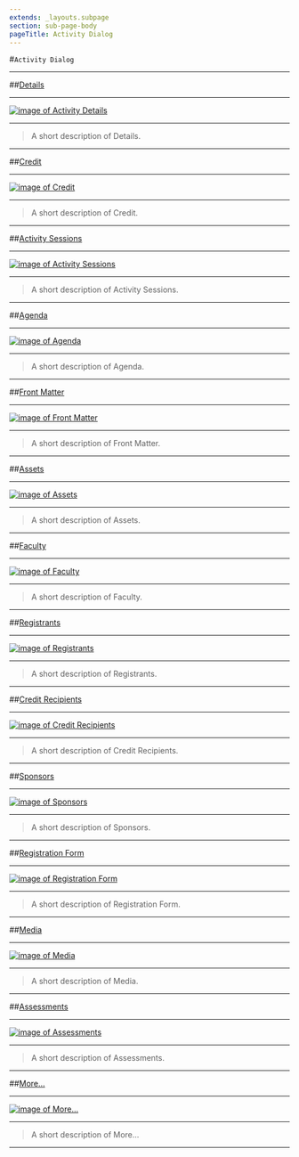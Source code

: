 ```yaml
---
extends: _layouts.subpage
section: sub-page-body
pageTitle: Activity Dialog
---
```


#`Activity Dialog`

---

##[Details](/activity-details)

---

[![image of Activity Details](../img/activity/Details.png)](/activity-details)

---

>A short description of Details.

---

##[Credit](/credit)

---
 
[![image of Credit](../img/activity/Credit.png)](/credit)

---

>A short description of Credit.

---

##[Activity Sessions](/activity-sessions)

---
 
[![image of Activity Sessions](../img/activity/Sessions.png)](/activity-sessions)

---

>A short description of Activity Sessions.

---

##[Agenda](/agenda)

---

[![image of Agenda](../img/activity/Agenda.png)](/agenda)

---

>A short description of Agenda.

---

##[Front Matter](/front-matter)

---

[![image of Front Matter](../img/activity/FrontMatter.png)](/front-matter)

---

>A short description of Front Matter.

---

##[Assets](/assets)

---

[![image of Assets](../img/activity/Assets.png)](/assets)

---

>A short description of Assets.

---

##[Faculty](/faculty)

---

[![image of Faculty](../img/activity/Faculty.png)](/faculty)

---

>A short description of Faculty.

---

##[Registrants](/registrants)

---

[![image of Registrants](../img/activity/Registrants.png)](/registrants)

---

>A short description of Registrants.

---

##[Credit Recipients](/credit-recipients)

---

[![image of Credit Recipients](../img/activity/get_credit.png)](/credit-recipients)

---

>A short description of Credit Recipients.

---

##[Sponsors](/sponsors)

---

[![image of Sponsors](../img/activity/get_credit.png)](/sponsors)

---

>A short description of Sponsors.

---

##[Registration Form](/registration-form)

---

[![image of Registration Form](../img/activity/outcomes.png)](/registration-form)

---

>A short description of Registration Form.

---

##[Media](/media)

---

[![image of Media](../img/activity/topics.png)](/media)

---

>A short description of Media.

---

##[Assessments](/assessments)

---

[![image of Assessments](../img/activity/topics.png)](/assessments)

---

>A short description of Assessments.

---

##[More...](/more)

---

[![image of More...](../img/activity/topics.png)](/more)

---

>A short description of More...

---